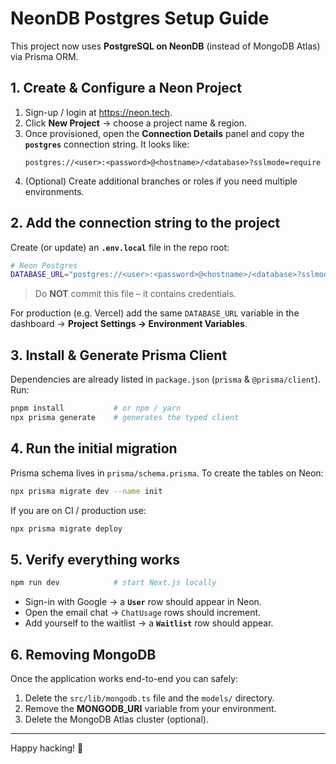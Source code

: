 # NeonDB Postgres Setup Guide

This project now uses **PostgreSQL on NeonDB** (instead of MongoDB Atlas) via Prisma ORM.

## 1. Create & Configure a Neon Project

1. Sign-up / login at <https://neon.tech>.
2. Click **New Project** → choose a project name & region.
3. Once provisioned, open the **Connection Details** panel and copy the **`postgres`** connection string. It looks like:
   ```
   postgres://<user>:<password>@<hostname>/<database>?sslmode=require
   ```
4. (Optional) Create additional branches or roles if you need multiple environments.

## 2. Add the connection string to the project

Create (or update) an **`.env.local`** file in the repo root:

```bash
# Neon Postgres
DATABASE_URL="postgres://<user>:<password>@<hostname>/<database>?sslmode=require"
```

> Do **NOT** commit this file – it contains credentials.

For production (e.g. Vercel) add the same `DATABASE_URL` variable in the dashboard → **Project Settings → Environment Variables**.

## 3. Install & Generate Prisma Client

Dependencies are already listed in `package.json` (`prisma` & `@prisma/client`). Run:

```bash
pnpm install           # or npm / yarn
npx prisma generate    # generates the typed client
```

## 4. Run the initial migration

Prisma schema lives in `prisma/schema.prisma`.
To create the tables on Neon:

```bash
npx prisma migrate dev --name init
```

If you are on CI / production use:

```bash
npx prisma migrate deploy
```

## 5. Verify everything works

```bash
npm run dev            # start Next.js locally
```

- Sign-in with Google → a **`User`** row should appear in Neon.
- Open the email chat → `ChatUsage` rows should increment.
- Add yourself to the waitlist → a **`Waitlist`** row should appear.

## 6. Removing MongoDB

Once the application works end-to-end you can safely:

1. Delete the `src/lib/mongodb.ts` file and the `models/` directory.
2. Remove the **MONGODB_URI** variable from your environment.
3. Delete the MongoDB Atlas cluster (optional).

---

Happy hacking! 🚀 